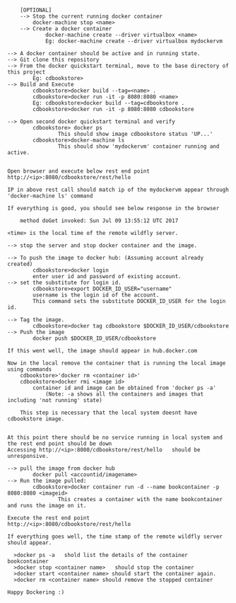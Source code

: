 		[OPTIONAL]
		--> Stop the current running docker container
			docker-machine stop <name>
		--> Create a docker container
				docker-machine create --driver virtualbox <name>
				Eg: docker-machine create --driver virtualbox mydockervm
	
	--> A docker container should be active and in running state.
	--> Git clone this repository
	--> From the docker quickstart terminal, move to the base directory of this project
			Eg: cdbookstore>
	--> Build and Execute
			cdbookstore>docker build --tag=<name> .
			cdbookstore>docker run -it -p 8080:8080 <name>
			Eg: cdbookstore>docker build --tag=cdbookstore .
			cdbookstore>docker run -it -p 8080:8080 cdbookstore
	
	--> Open second docker quickstart terminal and verify 
			cdbookstore> docker ps
					This should show image cdbookstore status 'UP...'
			cdbookstore>docker-machine ls
					This should show 'mydockervm' container running and active.


	Open browser and execute below rest end point
	http://<ip>:8080/cdbookstore/rest/hello

	IP in above rest call should match ip of the mydockervm appear through 'docker-machine ls' command

	If everything is good, you should see below response in the browser

		method doGet invoked: Sun Jul 09 13:55:12 UTC 2017

	<time> is the local time of the remote wildfly server.

	--> stop the server and stop docker container and the image.

	-->	To push the image to docker hub: (Assuming account already created)
			cdbookstore>docker login
			enter user id and password of existing account.
	-->	set the substitute for login id.
			cdbookstore>export DOCKER_ID_USER="username"
			username is the login id of the account.
			This command sets the substitute DOCKER_ID_USER for the login id.

	-->	Tag the image.		
			cdbookstore>docker tag cdbookstore $DOCKER_ID_USER/cdbookstore
	--> Push the image
			docker push $DOCKER_ID_USER/cdbookstore

	If this went well, the image should appear in hub.docker.com

	Now in the local remove the container that is running the local image using commands
		cdbookstore>'docker rm <container id>'		
		cdbookstore>docker rmi <image id>
			container id and image can be obtained from 'docker ps -a'
				(Note: -a shows all the containers and images that including 'not running' state)

		This step is necessary that the local system doesnt have cdbookstore image.


	At this point there should be no service running in local system and the rest end point should be down
	Accessing http://<ip>:8080/cdbookstore/rest/hello	should be unresponsive.

	--> pull the image from docker hub
			docker pull <accountid/imagename>
	--> Run the image pulled:
			cdbookstore>docker container run -d --name bookcontainer -p 8080:8080 <imageid>
                    This creates a container with the name bookcontainer and runs the image on it.     
	
	Execute the rest end point
	http://<ip>:8080/cdbookstore/rest/hello		

	If everything goes well, the time stamp of the remote wildfly server should appear.
    
      >docker ps -a   shold list the details of the container bookcontainer 
      >docker stop <container name>   should stop the container
      >docker start <container name> should start the container again.
      >docker rm <container name> should remove the stopped container 
	
	Happy Dockering :)
